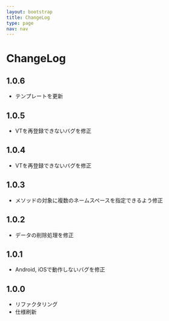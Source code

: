 ```yaml
---
layout: bootstrap
title: ChangeLog
type: page
nav: nav
---
```


# ChangeLog

## 1.0.6

* テンプレートを更新

## 1.0.5

* VTを再登録できないバグを修正

## 1.0.4

* VTを再登録できないバグを修正

## 1.0.3

* メソッドの対象に複数のネームスペースを指定できるよう修正

## 1.0.2

* データの削除処理を修正

## 1.0.1

* Android, iOSで動作しないバグを修正

## 1.0.0

* リファクタリング
* 仕様刷新
